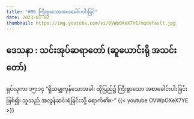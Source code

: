```yaml
---
title: "#06 ကြီးစွာသောအစာခေါင်းပါးခြင်"
date: 2023-01-02
thumbnail: https://img.youtube.com/vi/OVWpOXeX7YE/mqdefault.jpg
---
```

ဒေသနာ : သင်းအုပ်ဆရာတော် (ဆူယောင်းရို အသင်းတော်) 
---
<!--more-->
ရှင်လုကာ ၁၅း၁၄ “ရှိသမျှကုန်သောအခါ၊ ထိုပြည်၌ ကြီးစွာသော အစာခေါင်းပါးခြင်းဖြစ်၍၊ သူသည် အလွန်ဆင်းရဲခြင်းသို့ ရောက်၏။-”
{{< youtube OVWpOXeX7YE >}}
